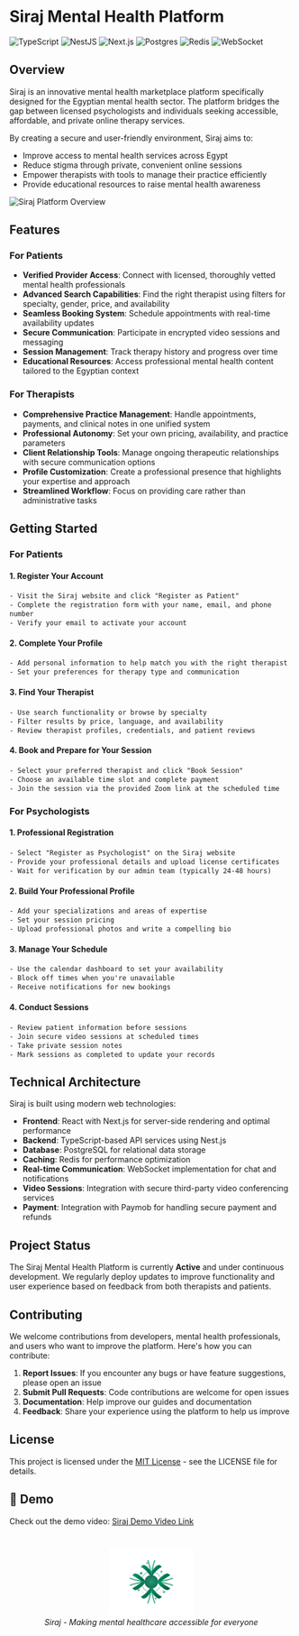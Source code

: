 # Siraj Mental Health Platform

![TypeScript](https://img.shields.io/badge/TypeScript-007ACC?style=for-the-badge&logo=typescript&logoColor=white)
![NestJS](https://img.shields.io/badge/NestJS-E0234E?style=for-the-badge&logo=nestjs&logoColor=white)
![Next.js](https://img.shields.io/badge/Next.js-000000?style=for-the-badge&logo=next.js&logoColor=white)
![Postgres](https://img.shields.io/badge/PostgreSQL-316192?style=for-the-badge&logo=postgresql&logoColor=white)
![Redis](https://img.shields.io/badge/Redis-DC382D?style=for-the-badge&logo=redis&logoColor=white)
![WebSocket](https://img.shields.io/badge/WebSocket-010101?style=for-the-badge&logo=socket.io&logoColor=white)

## Overview

Siraj is an innovative mental health marketplace platform specifically designed for the Egyptian mental health sector. The platform bridges the gap between licensed psychologists and individuals seeking accessible, affordable, and private online therapy services.

By creating a secure and user-friendly environment, Siraj aims to:

- Improve access to mental health services across Egypt
- Reduce stigma through private, convenient online sessions
- Empower therapists with tools to manage their practice efficiently
- Provide educational resources to raise mental health awareness

![Siraj Platform Overview](frontend/public/screenshots/siraj-landingPage.png)

## Features

### For Patients

- **Verified Provider Access**: Connect with licensed, thoroughly vetted mental health professionals
- **Advanced Search Capabilities**: Find the right therapist using filters for specialty, gender, price, and availability
- **Seamless Booking System**: Schedule appointments with real-time availability updates
- **Secure Communication**: Participate in encrypted video sessions and messaging
- **Session Management**: Track therapy history and progress over time
- **Educational Resources**: Access professional mental health content tailored to the Egyptian context

### For Therapists

- **Comprehensive Practice Management**: Handle appointments, payments, and clinical notes in one unified system
- **Professional Autonomy**: Set your own pricing, availability, and practice parameters
- **Client Relationship Tools**: Manage ongoing therapeutic relationships with secure communication options
- **Profile Customization**: Create a professional presence that highlights your expertise and approach
- **Streamlined Workflow**: Focus on providing care rather than administrative tasks

## Getting Started

### For Patients

#### 1. Register Your Account

```
- Visit the Siraj website and click "Register as Patient"
- Complete the registration form with your name, email, and phone number
- Verify your email to activate your account
```

#### 2. Complete Your Profile

```
- Add personal information to help match you with the right therapist
- Set your preferences for therapy type and communication
```

#### 3. Find Your Therapist

```
- Use search functionality or browse by specialty
- Filter results by price, language, and availability
- Review therapist profiles, credentials, and patient reviews
```

#### 4. Book and Prepare for Your Session

```
- Select your preferred therapist and click "Book Session"
- Choose an available time slot and complete payment
- Join the session via the provided Zoom link at the scheduled time
```

### For Psychologists

#### 1. Professional Registration

```
- Select "Register as Psychologist" on the Siraj website
- Provide your professional details and upload license certificates
- Wait for verification by our admin team (typically 24-48 hours)
```

#### 2. Build Your Professional Profile

```
- Add your specializations and areas of expertise
- Set your session pricing
- Upload professional photos and write a compelling bio
```

#### 3. Manage Your Schedule

```
- Use the calendar dashboard to set your availability
- Block off times when you're unavailable
- Receive notifications for new bookings
```

#### 4. Conduct Sessions

```
- Review patient information before sessions
- Join secure video sessions at scheduled times
- Take private session notes
- Mark sessions as completed to update your records
```


## Technical Architecture

Siraj is built using modern web technologies:

- **Frontend**: React with Next.js for server-side rendering and optimal performance
- **Backend**: TypeScript-based API services using Nest.js
- **Database**: PostgreSQL for relational data storage
- **Caching**: Redis for performance optimization
- **Real-time Communication**: WebSocket implementation for chat and notifications
- **Video Sessions**: Integration with secure third-party video conferencing services
- **Payment**: Integration with Paymob for handling secure payment and refunds

## Project Status

The Siraj Mental Health Platform is currently **Active** and under continuous development. We regularly deploy updates to improve functionality and user experience based on feedback from both therapists and patients.

## Contributing

We welcome contributions from developers, mental health professionals, and users who want to improve the platform. Here's how you can contribute:

1. **Report Issues**: If you encounter any bugs or have feature suggestions, please open an issue
2. **Submit Pull Requests**: Code contributions are welcome for open issues
3. **Documentation**: Help improve our guides and documentation
4. **Feedback**: Share your experience using the platform to help us improve

## License

This project is licensed under the [MIT License](LICENSE) - see the LICENSE file for details.  


## 🚀 Demo

Check out the demo video: [Siraj Demo Video Link](https://your-demo-url.com)

#
<p align="center">
  <img src="frontend\public\siraj_logo.svg" alt="Siraj Logo" width="150"/>
  <br>
  <i>Siraj - Making mental healthcare accessible for everyone</i>
</p>
